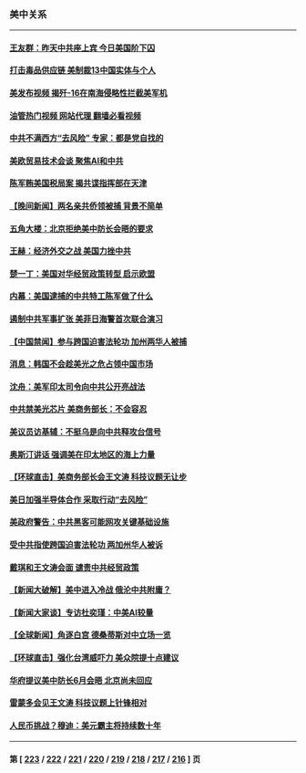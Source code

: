 ### 美中关系
---
#### [王友群：昨天中共座上宾 今日美国阶下囚](../../pages/nf1412576/n14006884.md?05311245) 
#### [打击毒品供应链 美制裁13中国实体与个人](../../pages/nf1412576/n14006915.md?05311245) 
#### [美发布视频 揭歼-16在南海侵略性拦截美军机](../../pages/nf1412576/n14006894.md?05311245) 
#### [油管热门视频 网站代理 翻墙必看视频](http://138.2.39.72:81/youtube.html?epic-marker?05311245)
#### [中共不满西方“去风险” 专家：都是党自找的](../../pages/nf1412576/n14006877.md?05311245) 
#### [美欧贸易技术会谈 聚焦AI和中共](../../pages/nf1412576/n14006766.md?05311245) 
#### [陈军贿美国税局案 揭共谍指挥部在天津](../../pages/nf1412576/n14006432.md?05311245) 
#### [【晚间新闻】两名亲共侨领被捕 背景不简单](../../pages/nf1412576/n14006123.md?05311245) 
#### [五角大楼：北京拒绝美中防长会晤的要求](../../pages/nf1412576/n14006279.md?05311245) 
#### [王赫：经济外交之战 美国力挫中共](../../pages/nf1412576/n14006195.md?05311245) 
#### [楚一丁：美国对华经贸政策转型 启示欧盟](../../pages/nf1412576/n14005464.md?05311245) 
#### [内幕：美国逮捕的中共特工陈军做了什么](../../pages/nf1412576/n14006061.md?05311245) 
#### [遏制中共军事扩张 美菲日海警首次联合演习](../../pages/nf1412576/n14005888.md?05311245) 
#### [【中国禁闻】参与跨国迫害法轮功 加州两华人被捕](../../pages/nf1412576/n14005816.md?05311245) 
#### [消息：韩国不会趁美光之危占领中国市场](../../pages/nf1412576/n14005176.md?05311245) 
#### [沈舟：美军印太司令向中共公开亮战法](../../pages/nf1412576/n14005169.md?05311245) 
#### [中共禁美光芯片 美商务部长：不会容忍](../../pages/nf1412576/n14005101.md?05311245) 
#### [美议员访基辅：不挺乌是向中共释攻台信号](../../pages/nf1412576/n14005081.md?05311245) 
#### [奥斯汀讲话 强调美在印太地区的海上力量](../../pages/nf1412576/n14005040.md?05311245) 
#### [【环球直击】美商务部长会王文涛 科技议题无让步](../../pages/nf1412576/n14004753.md?05311245) 
#### [美日加强半导体合作 采取行动“去风险”](../../pages/nf1412576/n14004834.md?05311245) 
#### [美政府警告：中共黑客可能网攻关键基础设施](../../pages/nf1412576/n14004746.md?05311245) 
#### [受中共指使跨国迫害法轮功 两加州华人被诉](../../pages/nf1412576/n14004778.md?05311245) 
#### [戴琪和王文涛会面 谴责中共经贸政策](../../pages/nf1412576/n14004729.md?05311245) 
#### [【新闻大破解】美中进入冷战 俄沦中共附庸？](../../pages/nf1412576/n14004698.md?05311245) 
#### [【新闻大家谈】专访杜奕瑾：中美AI较量](../../pages/nf1412576/n14004656.md?05311245) 
#### [【全球新闻】角逐白宫 德桑蒂斯对中立场一览](../../pages/nf1412576/n14004471.md?05311245) 
#### [【环球直击】强化台湾威吓力 美众院提十点建议](../../pages/nf1412576/n14004128.md?05311245) 
#### [华府提议美中防长6月会晤 北京尚未回应](../../pages/nf1412576/n14004344.md?05311245) 
#### [雷蒙多会见王文涛 科技议题上针锋相对](../../pages/nf1412576/n14004189.md?05311245) 
#### [人民币挑战？穆迪：美元霸主将持续数十年](../../pages/nf1412576/n14004114.md?05311245) 

---
#### 第 [ [223](./223.md?05311245) / [222](./222.md?05311245) / [221](./221.md?05311245) / [220](./220.md?05311245) / [219](./219.md?05311245) / [218](./218.md?05311245) / [217](./217.md?05311245) / [216](./216.md?05311245) ] 页
